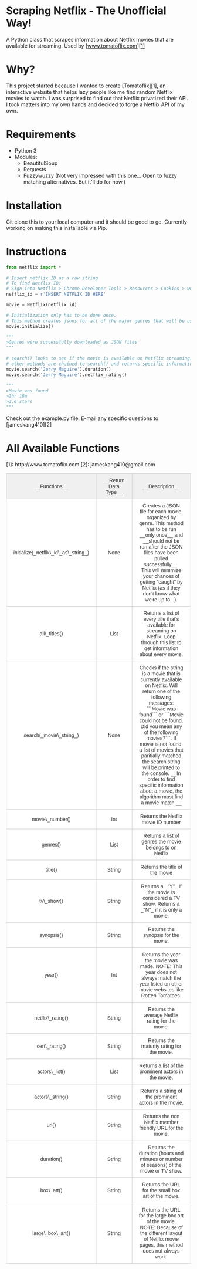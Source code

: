 # Scraping Netflix - The Unofficial Way!
A Python class that scrapes information about Netflix movies that are available for streaming. Used by [www.tomatoflix.com][1]

# Why? 
This project started because I wanted to create [Tomatoflix][1], an interactive website that helps lazy people like me find random Netflix movies to watch.
I was surprised to find out that Netflix privatized their API. I took matters into my own hands and decided to forge a Netflix API of my own.

# Requirements
* Python 3
* Modules: 
    * BeautifulSoup
    * Requests
    * Fuzzywuzzy (Not very impressed with this one... Open to fuzzy matching alternatives. But it'll do for now.)

# Installation
Git clone this to your local computer and it should be good to go.
Currently working on making this installable via Pip.

# Instructions
```python
from netflix import *

# Insert netflix ID as a raw string
# To find Netflix ID:
# Sign into Netflix > Chrome Developer Tools > Resources > Cookies > www.netflix.com > NetflixId
netflix_id = r'INSERT NETFLIX ID HERE'

movie = Netflix(netflix_id)

# Initialization only has to be done once.
# This method creates jsons for all of the major genres that will be used to pull data from
movie.initialize()

"""
>Genres were successfully downloaded as JSON files
"""

# search() looks to see if the movie is available on Netflix streaming.
# other methods are chained to search() and returns specific information about the movie.
movie.search('Jerry Maguire').duration()
movie.search('Jerry Maguire').netflix_rating()

"""
>Movie was found
>2hr 18m
>3.6 stars
"""
```
Check out the example.py file. E-mail any specific questions to [jameskang410][2]

# All Available Functions
<style type="text/css">
.tg  {border-collapse:collapse;border-spacing:0;border-color:#ccc;}
.tg td{font-family:Arial, sans-serif;font-size:14px;padding:10px 19px;border-style:solid;border-width:1px;overflow:hidden;word-break:normal;border-color:#ccc;color:#333;background-color:#fff;}
.tg th{font-family:Arial, sans-serif;font-size:14px;font-weight:normal;padding:10px 19px;border-style:solid;border-width:1px;overflow:hidden;word-break:normal;border-color:#ccc;color:#333;background-color:#f0f0f0;}
.tg .tg-s6z2{text-align:center}
</style>
<table class="tg">
  <tr>
    <th class="tg-s6z2">__Functions__</th>
    <th class="tg-s6z2">__Return Data Type__</th>
    <th class="tg-s6z2">__Description__</th>
  </tr>
  <tr>
    <td class="tg-s6z2">initialize(_netflix\_id\_as\_string_)</td>
    <td class="tg-s6z2">None</td>
    <td class="tg-s6z2">Creates a JSON file for each movie, organized by genre. This method has to be run __only once__ and __should not be run after the JSON files have been pulled successfully__. This will minimize your chances of getting "caught" by Netflix (as if they don't know what we're up to...).</td>
  </tr>
  <tr>
    <td class="tg-s6z2">all\_titles()</td>
    <td class="tg-s6z2">List</td>
    <td class="tg-s6z2">Returns a list of every title that's available for streaming on Netflix. Loop through this list to get information about every movie.</td>
  </tr>
  <tr>
    <td class="tg-s6z2">search(_movie\_string_)</td>
    <td class="tg-s6z2">None</td>
    <td class="tg-s6z2">Checks if the string is a movie that is currently available on Netflix. Will return one of the following messages: ```Movie was found``` or ```Movie could not be found. Did you mean any of the following movies?```. If movie is not found, a list of movies that paritially matched the search string will be printed to the console. __In order to find specific information about a movie, the algorithm must find a movie match.__</td>
  </tr>
  <tr>
    <td class="tg-s6z2">movie\_number()</td>
    <td class="tg-s6z2">Int</td>
    <td class="tg-s6z2">Returns the Netflix movie ID number</td>
  </tr>
  <tr>
    <td class="tg-s6z2">genres()</td>
    <td class="tg-s6z2">List</td>
    <td class="tg-s6z2">Returns a list of genres the movie belongs to on Netflix</td>
  </tr>
  <tr>
    <td class="tg-s6z2">title()</td>
    <td class="tg-s6z2">String</td>
    <td class="tg-s6z2">Returns the title of the movie</td>
  </tr>
  <tr>
    <td class="tg-s6z2">tv\_show()</td>
    <td class="tg-s6z2">String</td>
    <td class="tg-s6z2">Returns a _"Y"_ if the movie is considered a TV show. Returns a _"N"_ if it is only a movie.</td>
  </tr>
  <tr>
    <td class="tg-s6z2">synopsis()</td>
    <td class="tg-s6z2">String</td>
    <td class="tg-s6z2">Returns the synopsis for the movie.</td>
  </tr>
  <tr>
    <td class="tg-s6z2">year()</td>
    <td class="tg-s6z2">Int</td>
    <td class="tg-s6z2">Returns the year the movie was made. NOTE: This year does not always match the year listed on other movie websites like Rotten Tomatoes.</td>
  </tr>
  <tr>
    <td class="tg-s6z2">netflix\_rating()</td>
    <td class="tg-s6z2">String</td>
    <td class="tg-s6z2">Returns the average Netflix rating for the movie.</td>
  </tr>
  <tr>
    <td class="tg-s6z2">cert\_rating()</td>
    <td class="tg-s6z2">String</td>
    <td class="tg-s6z2">Returns the maturity rating for the movie.</td>
  </tr>
  <tr>
    <td class="tg-s6z2">actors\_list()</td>
    <td class="tg-s6z2">List</td>
    <td class="tg-s6z2">Returns a list of the prominent actors in the movie.</td>
  </tr>
  <tr>
    <td class="tg-s6z2">actors\_string()</td>
    <td class="tg-s6z2">String</td>
    <td class="tg-s6z2">Returns a string of the prominent actors in the movie.</td>
  </tr>
  <tr>
    <td class="tg-s6z2">url()</td>
    <td class="tg-s6z2">String</td>
    <td class="tg-s6z2">Returns the non Netflix member friendly URL for the movie.</td>
  </tr>
  <tr>
    <td class="tg-s6z2">duration()</td>
    <td class="tg-s6z2">String</td>
    <td class="tg-s6z2">Returns the duration (hours and minutes or number of seasons) of the movie or TV show.</td>
  </tr>
  <tr>
    <td class="tg-s6z2">box\_art()</td>
    <td class="tg-s6z2">String</td>
    <td class="tg-s6z2">Returns the URL for the small box art of the movie.</td>
  </tr>
  <tr>
    <td class="tg-s6z2">large\_box\_art()</td>
    <td class="tg-s6z2">String</td>
    <td class="tg-s6z2">Returns the URL for the large box art of the movie. NOTE: Because of the different layout of Netflix movie pages, this method does not always work.</td>
  </tr>
[1]: http://www.tomatoflix.com
[2]: jameskang410@gmail.com